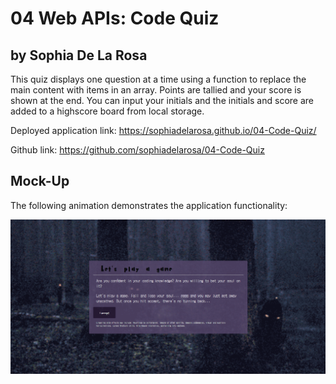 # 04 Web APIs: Code Quiz

## by Sophia De La Rosa

This quiz displays one question at a time using a function to replace the main content with items in an array. Points are tallied and your score is shown at the end. You can input your initials and the initials and score are added to a highscore board from local storage.

Deployed application link: https://sophiadelarosa.github.io/04-Code-Quiz/

Github link: https://github.com/sophiadelarosa/04-Code-Quiz

## Mock-Up

The following animation demonstrates the application functionality:

![A user clicks through an interactive coding quiz, then enters initials to save the high score before resetting and starting over.](./assets/images/codequiz.png)

